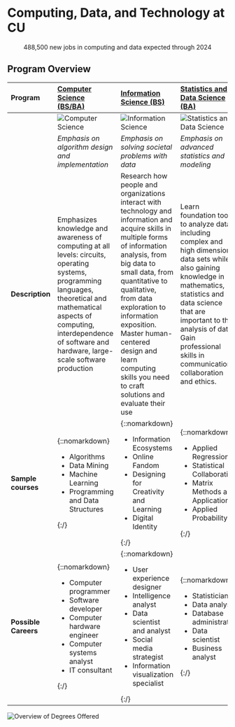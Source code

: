 # Computing, Data, and Technology at CU

<p align="center">
   488,500 new jobs in computing and data expected through 2024
</p>

## Program Overview

| **Program** | [Computer Science (BS/BA)](https://kenbod.github.io/computing_paths/CS.html) | [Information Science (BS)](https://kenbod.github.io/computing_paths/IS.html) | [Statistics and Data Science (BA)](https://kenbod.github.io/computing_paths/SDS.html) | [Technology, Arts, and Media (BS)](https://kenbod.github.io/computing_paths/TAM.html) |
|:-----------|:-----------|:------------|:------------|:------------|
| &nbsp; | ![Computer Science](https://kenbod.github.io/computing_paths/images/Code.png "Computer Science") | ![Information Science](https://kenbod.github.io/computing_paths/images/InformationScience.png "Information Science") | ![Statistics and Data Science](https://kenbod.github.io/computing_paths/images/SDS.png "Statistics and Data Science") | ![TAM](https://kenbod.github.io/computing_paths/images/new_tam.png "Technology, Arts, and Media") |
| &nbsp; | _Emphasis on algorithm design and implementation_ | _Emphasis on solving societal problems with data_ | _Emphasis on advanced statistics and modeling_ | _Emphasis on making, arts + engineering_ |
| **Description** | Emphasizes knowledge and awareness of computing at all levels: circuits, operating systems, programming languages, theoretical and mathematical aspects of computing, interdependence of software and hardware, large-scale software production | Research how people and organizations interact with technology and information and acquire skills in multiple forms of information analysis, from big data to small data, from quantitative to qualitative, from data exploration to information exposition. Master human-centered design and learn computing skills you need to craft solutions and evaluate their use | Learn foundation tools to analyze data, including complex and high dimensional data sets while also gaining knowledge in mathematics, statistics and data science that are important to the analysis of data. Gain professional skills in communication, collaboration and ethics. | Gain with the necessary technical, theoretical and historical perspectives so you can contribute to the development of new functionalities, aesthetics and innovations of creative technology. This program infuses creativity into technology and integrates a technically rigorous education with critical thinking, problem solving, design and creative production. |
| **Sample courses** | {::nomarkdown}<ul><li>Algorithms</li><li>Data Mining</li><li>Machine Learning</li><li>Programming and Data Structures</li></ul>{:/} | {::nomarkdown}<ul><li>Information Ecosystems</li><li>Online Fandom</li><li>Designing for Creativity and Learning</li><li>Digital Identity</li></ul>{:/} | {::nomarkdown}<ul><li>Applied Regression</li><li>Statistical Collaboration</li><li>Matrix Methods and Applications</li><li>Applied Probability</li></ul>{:/} | {::nomarkdown}<ul><li>Mobile Application Development</li><li>Web Front-End Development</li><li>Animation</li></ul>{:/} |
| **Possible Careers** | {::nomarkdown}<ul><li>Computer programmer</li><li>Software developer</li><li>Computer hardware engineer</li><li>Computer systems analyst</li><li>IT consultant</li></ul>{:/} | {::nomarkdown}<ul><li>User experience designer</li><li>Intelligence analyst</li><li>Data scientist and analyst</li><li>Social media strategist</li><li>Information visualization specialist</li></ul>{:/} | {::nomarkdown}<ul><li>Statistician</li><li>Data analyst</li><li>Database administrator</li><li>Data scientist</li><li>Business analyst</li></ul>{:/} | {::nomarkdown}<ul><li>3D modeling, gaming and simulation</li><li>Web design and development</li><li>Visual Communication</li><li>Robotics and physical computing</li></ul>{:/} |

![Overview of Degrees Offered](https://kenbod.github.io/computing_paths/images/DegreesOffered.png "Find Your Fit")
